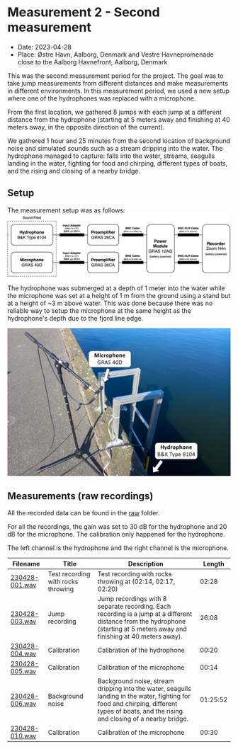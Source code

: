# Measurement 2 - Second measurement

- Date: 2023-04-28
- Place: Østre Havn, Aalborg, Denmark and Vestre Havnepromenade close to the Aalborg Havnefront, Aalborg, Denmark

This was the second measurement period for the project. The goal was to take jump measurements from different distances and make measurements in different environments. In this measurement period, we used a new setup where one of the hydrophones was replaced with a microphone.

From the first location, we gathered 8 jumps with each jump at a different distance from the hydrophone (starting at 5 meters away and finishing at 40 meters away, in the opposite direction of the current).

We gathered 1 hour and 25 minutes from the second location of background noise and simulated sounds such as a stream dripping into the water. The hydrophone managed to capture: falls into the water, streams, seagulls landing in the water, fighting for food and chirping, different types of boats, and the rising and closing of a nearby bridge.

## Setup

The measurement setup was as follows:
![Measurement setup](../../docs/imgs/blockdiagram_measurement_setup_v2.png)

The hydrophone was submerged at a depth of 1 meter into the water while the microphone was set at a height of 1 m from the ground using a stand but at a height of ~3 m above water. This was done because there was no reliable way to setup the microphone at the same height as the hydrophone's depth due to the fjord line edge.

![Protective case](../../docs/imgs/microphone_setup.jpg)

## Measurements (raw recordings)

All the recorded data can be found in the [raw](raw/) folder.

For all the recordings, the gain was set to 30 dB for the hydrophone and 20 dB for the microphone. The calibration only happened for the hydrophone.

The left channel is the hydrophone and the right channel is the microphone.

| Filename | Title | Description | Length |
|----------|-------|-------------|--------|
| [230428-001.wav](raw/230428-001.wav) | Test recording with rocks throwing | Test recording with rocks throwing at (02:14, 02:17, 02:20) | 02:28 |
| [230428-003.wav](raw/230428-003.wav) | Jump recording | Jump recordings with 8 separate recording. Each recording is a jump at a different distance from the hydrophone (starting at 5 meters away and finishing at 40 meters away). | 26:08 |
| [230428-004.wav](raw/230428-004.wav) | Calibration | Calibration of the hydrophone | 00:20 |
| [230428-005.wav](raw/230428-005.wav) | Calibration | Calibration of the microphone | 00:14 |
| [230428-006.wav](raw/230428-006.wav) | Background noise | Background noise, stream dripping into the water, seagulls landing in the water, fighting for food and chirping, different types of boats, and the rising and closing of a nearby bridge. | 01:25:52 |
| [230428-010.wav](raw/230428-007.wav) | Calibration | Calibration of the microphone | 00:30 |

